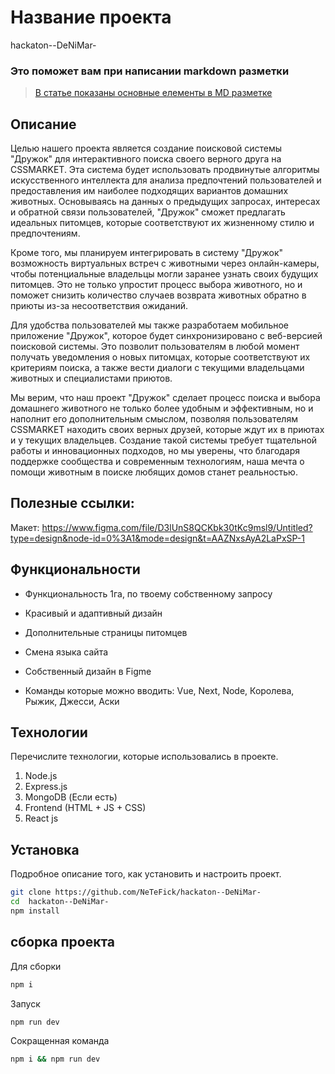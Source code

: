 # Название проекта

hackaton--DeNiMar-

### Это поможет вам при написании markdown разметки

> [В статье показаны основные елементы в MD разметке](https://doka-guide.vercel.app/tools/markdown/)

## Описание

Целью нашего проекта является создание поисковой системы "Дружок" для интерактивного поиска своего верного друга на CSSMARKET. Эта система будет использовать продвинутые алгоритмы искусственного интеллекта для анализа предпочтений пользователей и предоставления им наиболее подходящих вариантов домашних животных. Основываясь на данных о предыдущих запросах, интересах и обратной связи пользователей, "Дружок" сможет предлагать идеальных питомцев, которые соответствуют их жизненному стилю и предпочтениям.

Кроме того, мы планируем интегрировать в систему "Дружок" возможность виртуальных встреч с животными через онлайн-камеры, чтобы потенциальные владельцы могли заранее узнать своих будущих питомцев. Это не только упростит процесс выбора животного, но и поможет снизить количество случаев возврата животных обратно в приюты из-за несоответствия ожиданий.

Для удобства пользователей мы также разработаем мобильное приложение "Дружок", которое будет синхронизировано с веб-версией поисковой системы. Это позволит пользователям в любой момент получать уведомления о новых питомцах, которые соответствуют их критериям поиска, а также вести диалоги с текущими владельцами животных и специалистами приютов.

Мы верим, что наш проект "Дружок" сделает процесс поиска и выбора домашнего животного не только более удобным и эффективным, но и наполнит его дополнительным смыслом, позволяя пользователям CSSMARKET находить своих верных друзей, которые ждут их в приютах и у текущих владельцев. Создание такой системы требует тщательной работы и инновационных подходов, но мы уверены, что благодаря поддержке сообщества и современным технологиям, наша мечта о помощи животным в поиске любящих домов станет реальностью.

## Полезные ссылки:

Макет: https://www.figma.com/file/D3lUnS8QCKbk30tKc9msl9/Untitled?type=design&node-id=0%3A1&mode=design&t=AAZNxsAyA2LaPxSP-1
## Функциональности

- Функциональность 1га, по твоему собственному запросу
- Красивый и адаптивный дизайн
- Дополнительные страницы питомцев
- Смена языка сайта
- Собственный дизайн в Figme

- Команды которые можно вводить: Vue, Next, Node, Королева, Рыжик, Джесси, Аски 

## Технологии

Перечислите технологии, которые использовались в проекте.

1. Node.js
2. Express.js
3. MongoDB (Если есть)
4. Frontend (HTML + JS + CSS)
5. React js

## Установка

Подробное описание того, как установить и настроить проект.

```bash
git clone https://github.com/NeTeFick/hackaton--DeNiMar-
cd  hackaton--DeNiMar-
npm install
```

## сборка проекта

Для сборки
```bash
npm i
```
Запуск
```bash
npm run dev
```

Сокращенная команда
```bash
npm i && npm run dev
```